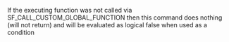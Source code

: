 If the executing function was not called via SF_CALL_CUSTOM_GLOBAL_FUNCTION then this command does nothing (will not return) and will be evaluated as logical false when used as a condition